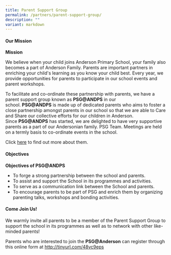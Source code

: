 ```yaml
---
title: Parent Support Group
permalink: /partners/parent-support-group/
description: ""
variant: markdown
---
```

<h4><strong>Our Mission</strong></h4>
<p><strong>Mission</strong></p>
<p>We believe when your child joins Anderson Primary School, your family also becomes a part of Anderson Family. Parents are important partners in enriching your child's learning as you know your child best. Every year, we provide opportunities for parents to participate in our school events and parent workshops.</p>
<p>To facilitate and co-ordinate these partnership with parents, we have a parent support group known as&nbsp;<strong>PSG@ANDPS</strong>&nbsp;in our school.&nbsp;<strong>PSG@ANDPS</strong>&nbsp;is made up of dedicated parents who aims to foster a close partnership amongst parents in our school so that we are able to Care and Share our collective efforts for our children in Anderson. Since&nbsp;<strong>PSG@ANDPS</strong>&nbsp;has started, we are delighted to have very supportive parents as a part of our Andersonian family. PSG Team. Meetings are held on a termly basis to co-ordinate events in the school.</p>
<p>Click&nbsp;<a href="https://www.facebook.com/apsparentsupportgroup" target="_blank" rel="noopener">here</a>&nbsp;to find out more about them.</p>

<h4><strong>Objectives</strong></h4>
<p><strong>Objectives of PSG@ANDPS</strong></p>
<ul>
<li>To forge a strong partnership between the school and parents.</li>
<li>To assist and support the School in its programmes and activities.</li>
<li>To serve as a communication link between the School and parents.</li>
<li>To encourage parents to be part of PSG and enrich them by organizing parenting talks, workshops and bonding activities.</li>
</ul>

<h4><strong>Come Join Us!</strong></h4>
<p>We warmly invite all parents to be a member of the Parent Support Group to support the school in its programmes as well as to network with other like-minded parents!</p>
<p>Parents who are interested to join the&nbsp;<strong>PSG@Anderson</strong>&nbsp;can register through this online form at&nbsp;<a href="http://tinyurl.com/48vc9eps" target="_blank" rel="noopener">http://tinyurl.com/48vc9eps</a></p>
